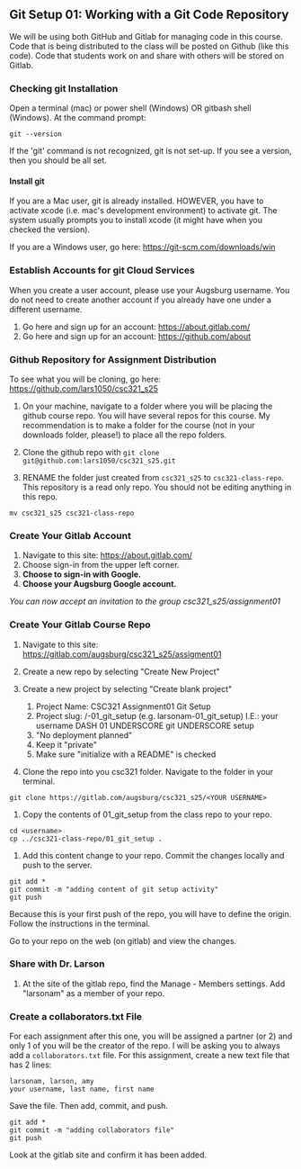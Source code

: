 ## Git Setup 01: Working with a Git Code Repository

We will be using both GitHub and Gitlab for managing code in this course. Code that is being distributed to the class will be posted on Github (like this code). Code that students work on and share with others will be stored on Gitlab.

### Checking git Installation

Open a terminal (mac) or power shell (Windows) OR gitbash shell (Windows). At the command prompt:

```
git --version
```

If the 'git' command is not recognized, git is not set-up. If you see a version, then you should be all set.

#### Install git

If you are a Mac user, git is already installed. HOWEVER, you have to activate xcode (i.e. mac's development environment) to activate git. The system usually prompts you to install xcode (it might have when you checked the version).  

If you are a Windows user, go here: https://git-scm.com/downloads/win

### Establish Accounts for git Cloud Services

When you create a user account, please use your Augsburg username. You do not need to create another account if you already have one under a different username.

1. Go here and sign up for an account: https://about.gitlab.com/
1. Go here and sign up for an account: https://github.com/about

### Github Repository for Assignment Distribution

To see what you will be cloning, go here: https://github.com/lars1050/csc321_s25

1. On your machine, navigate to a folder where you will be placing the github course repo. You will have several repos for this course. My recommendation is to make a folder for the course (not in your downloads folder, please!) to place all the repo folders. 

1. Clone the github repo with `git clone git@github.com:lars1050/csc321_s25.git`

1. RENAME the folder just created from `csc321_s25` to `csc321-class-repo`. This repository is a read only repo. You should not be editing anything in this repo.

```
mv csc321_s25 csc321-class-repo 
```

### Create Your Gitlab Account 

1. Navigate to this site: https://about.gitlab.com/
1. Choose sign-in from the upper left corner.
1. **Choose to sign-in with Google.**
1. **Choose your Augsburg Google account.**

_You can now accept an invitation to the group csc321\_s25/assignment01_


### Create Your Gitlab Course Repo

1. Navigate to this site: https://gitlab.com/augsburg/csc321_s25/assigment01
1. Create a new repo by selecting "Create New Project"
1. Create a new project by selecting "Create blank project"
	1. Project Name: CSC321 Assignment01 Git Setup
	1. Project slug: /<username/>-01\_git\_setup (e.g. larsonam-01\_git\_setup)
		I.E.: your username DASH 01 UNDERSCORE git UNDERSCORE setup 
	1. "No deployment planned"
	1. Keep it "private"
	1. Make sure "initialize with a README" is checked

1. Clone the repo into you csc321 folder. Navigate to the folder in your terminal.

```
git clone https://gitlab.com/augsburg/csc321_s25/<YOUR USERNAME>
```

1. Copy the contents of 01\_git\_setup from the class repo to your repo.

```
cd <username>
cp ../csc321-class-repo/01_git_setup .
```

1. Add this content change to your repo. Commit the changes locally and push to the server.

```
git add *
git commit -m "adding content of git setup activity"
git push
```

Because this is your first push of the repo, you will have to define the origin. Follow the instructions in the terminal.

Go to your repo on the web (on gitlab) and view the changes.

	
### Share with Dr. Larson

1. At the site of the gitlab repo, find the Manage - Members settings. Add "larsonam" as a member of your repo.

### Create a collaborators.txt File

For each assignment after this one, you will be assigned a partner (or 2) and only 1 of you will be the creator of the repo. I will be asking you to always add a `collaborators.txt` file. For this assignment, create a new text file that has 2 lines:

```
larsonam, larson, amy
your username, last name, first name
```

Save the file. Then add, commit, and push.

```
git add *
git commit -m "adding collaborators file"
git push
```

Look at the gitlab site and confirm it has been added.